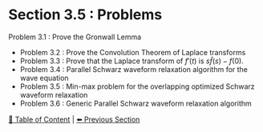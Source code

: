 # Section 3.5 : Problems

 Problem 3.1 : Prove the Gronwall Lemma
  - Problem 3.2 : Prove the Convolution Theorem of Laplace transforms
  - Problem 3.3 : Prove that the Laplace transform of $f'(t)$ is $s\hat{f}(s)-f(0)$.
  - Problem 3.4 : Parallel Schwarz waveform relaxation algorithm for the wave equation
  - Problem 3.5 : Min-max problem for the overlapping optimized Schwarz waveform relaxation
  - Problem 3.6 : Generic Parallel Schwarz waveform relaxation algorithm

[:book: Table of Content](../../README.md) | [:arrow_left: Previous Section](../sec3.4/README.md)